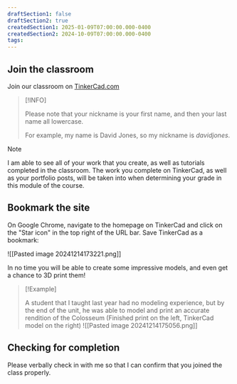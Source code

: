 ```yaml
---
draftSection1: false
draftSection2: true
createdSection1: 2025-01-09T07:00:00.000-0400
createdSection2: 2024-10-09T07:00:00.000-0400
tags: 
---
```

## Join the classroom

Join our classroom on [TinkerCad.com](https://www.tinkercad.com/joinclass/T2QEYYZYF)

> [!INFO]
>
> Please note that your nickname is your first name, and then your last name all lowercase.
> 
> For example, my name is David Jones, so my nickname is *davidjones*.

> [!NOTE]
>
> I am able to see all of your work that you create, as well as tutorials completed in the classroom. The work you complete on TinkerCad, as well as your portfolio posts, will be taken into when determining your grade in this module of the course.
> 
## Bookmark the site

On Google Chrome, navigate to the homepage on TinkerCad and click on the "Star icon" in the top right of the URL bar. Save TinkerCad as a bookmark:

![[Pasted image 20241214173221.png]]

 In no time you will be able to create some impressive models, and even get a chance to 3D print them!

> [!Example]
>
>A student that I taught last year had no modeling experience, but by the end of the unit, he was able to model and print an accurate rendition of the Colosseum (Finished print on the left, TinkerCad model on the right)
>![[Pasted image 20241214175056.png]]

## Checking for completion

Please verbally check in with me so that I can confirm that you joined the class properly.